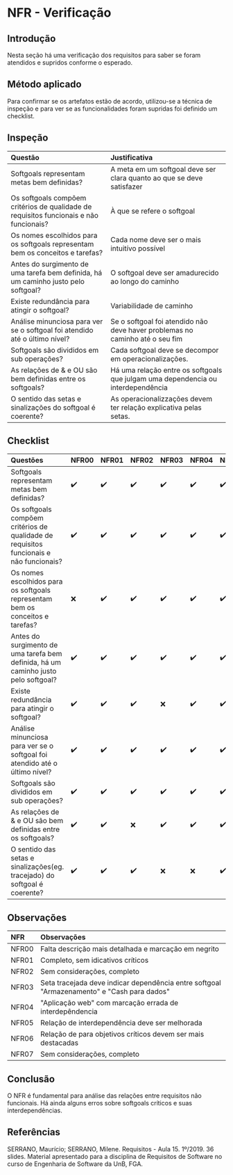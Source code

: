 # NFR - Verificação

## Introdução

Nesta seção há uma verificação dos requisitos para saber se foram atendidos e supridos conforme o esperado.

## Método aplicado

Para confirmar se os artefatos estão de acordo, utilizou-se a técnica de inspeção e para ver se as funcionalidades foram supridas foi definido um checklist.

## Inspeção

**Questão** | **Justificativa**
:--------- | :------
Softgoals representam metas bem definidas? | A meta em um softgoal deve ser clara quanto ao que se deve satisfazer
Os softgoals compõem critérios de qualidade de requisitos funcionais e não funcionais? | À que se refere o softgoal
Os nomes escolhidos para os softgoals representam bem os conceitos e tarefas? | Cada nome deve ser o mais intuitívo possível
Antes do surgimento de uma tarefa bem definida, há um caminho justo pelo softgoal? | O softgoal deve ser amadurecido ao longo do caminho
Existe redundância para atingir o softgoal? | Variabilidade de caminho
Análise minunciosa para ver se o softgoal foi atendido até o último nível? | Se o softgoal foi atendido não deve haver problemas no caminho até o seu fim
Softgoals são divididos em sub operações? | Cada softgoal deve se decompor em operacionalizações.
As relações de & e OU são bem definidas entre os softgoals? | Há uma relação entre os softgoals que julgam uma dependencia ou interdependência
O sentido das setas e sinalizações do softgoal é coerente? | As operacionalizzações devem ter relação explicativa pelas setas.

## Checklist

Questões | NFR00 | NFR01 | NFR02 | NFR03 | NFR04 | NFR05 | NFR06 | NFR07
:-------- | :------ | :------ | :------ | :------ | :------ | :------ | :------ | :------
Softgoals representam metas bem definidas? | :heavy_check_mark: | :heavy_check_mark: | :heavy_check_mark: | :heavy_check_mark: | :heavy_check_mark: | :heavy_check_mark: | :heavy_check_mark: | :heavy_check_mark:
Os softgoals compõem critérios de qualidade de requisitos funcionais e não funcionais? | :heavy_check_mark: | :heavy_check_mark: | :heavy_check_mark: | :heavy_check_mark: | :heavy_check_mark: | :heavy_check_mark: | :heavy_check_mark: | :heavy_check_mark:
Os nomes escolhidos para os softgoals representam bem os conceitos e tarefas? | :x: | :heavy_check_mark: | :heavy_check_mark: | :heavy_check_mark: | :heavy_check_mark: | :heavy_check_mark: | :heavy_check_mark: | :heavy_check_mark:
Antes do surgimento de uma tarefa bem definida, há um caminho justo pelo softgoal? | :heavy_check_mark: | :heavy_check_mark: | :heavy_check_mark: | :heavy_check_mark: | :heavy_check_mark: | :heavy_check_mark: | :heavy_check_mark: | :heavy_check_mark:
Existe redundância para atingir o softgoal? | :heavy_check_mark: | :heavy_check_mark: | :heavy_check_mark: | :x: | :heavy_check_mark: | :heavy_check_mark: | :heavy_check_mark: | :heavy_check_mark:
Análise minunciosa para ver se o softgoal foi atendido até o último nível? | :heavy_check_mark: | :heavy_check_mark: | :heavy_check_mark: | :heavy_check_mark: | :heavy_check_mark: | :heavy_check_mark: | :heavy_check_mark: | :heavy_check_mark:
Softgoals são divididos em sub operações? | :heavy_check_mark: | :heavy_check_mark: | :heavy_check_mark: | :heavy_check_mark: | :heavy_check_mark: | :heavy_check_mark: | :heavy_check_mark: | :heavy_check_mark:
As relações de & e OU são bem definidas entre os softgoals? | :heavy_check_mark: | :heavy_check_mark: | :x: | :heavy_check_mark: | :heavy_check_mark: | :heavy_check_mark: | :heavy_check_mark: | :heavy_check_mark:
O sentido das setas e sinalizações(eg. tracejado) do softgoal é coerente? | :heavy_check_mark: | :heavy_check_mark: | :heavy_check_mark: | :x: | :x: | :heavy_check_mark: | :heavy_check_mark: | :heavy_check_mark:

## Observações

NFR | Observações
:-------- | :------
NFR00 | Falta descrição mais detalhada e marcação em negrito
NFR01 | Completo, sem idicativos críticos
NFR02 | Sem considerações, completo
NFR03 | Seta tracejada deve indicar dependência entre softgoal "Armazenamento" e "Cash para dados"
NFR04 | "Aplicação web" com marcação errada de interdepêndencia
NFR05 | Relação de interdependência deve ser melhorada
NFR06 | Relação de para objetivos críticos devem ser mais destacadas
NFR07 | Sem considerações, completo

## Conclusão

O NFR é fundamental para análise das relações entre requisitos não funcionais. Há ainda alguns erros sobre softgoals críticos e suas interdependências.

## Referências

SERRANO, Maurício; SERRANO, Milene. Requisitos - Aula 15. 1º/2019. 36 slides. Material apresentado para a disciplina de Requisitos de Software no curso de Engenharia de Software da UnB, FGA.
